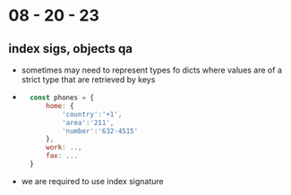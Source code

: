 # 08 - 20 - 23
## index sigs, objects qa
- sometimes may need to represent types fo dicts where values are of a strict type that are retrieved by keys
* ```js
    const phones = {
        home: {
            'country':'+1',
            'area':'211',
            'number':'632-4515'
        },
        work: ..,
        fax: ...
    }
    ```
- we are required to use index signature
```ts

```
